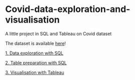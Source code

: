 # Covid-data-exploration-and-visualisation

A little project in SQL and Tableau on Covid dataset

The dataset is available <a href="https://ourworldindata.org/covid-deaths">here</a>!

<a href="https://github.com/LiseReynaert/Covid-data-exploration-and-visualisation/blob/main/Data_exploration_covid.sql">1. Data exploration with SQL</a>

<a href="https://github.com/LiseReynaert/Covid-data-exploration-and-visualisation/blob/main/DataforTableau.sql">2. Table preparation with SQL</a>

<a href="https://github.com/LiseReynaert/Covid-data-exploration-and-visualisation/blob/main/Data_exploration_covid.sql">3. Visualisation with Tableau</a>
